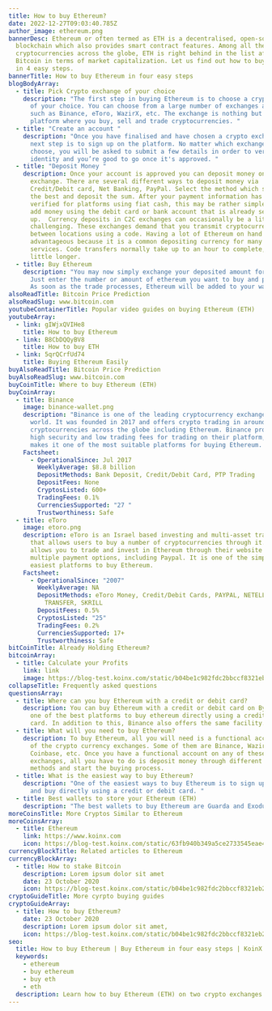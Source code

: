 ```yaml
---
title: How to buy Ethereum?
date: 2022-12-27T09:03:40.785Z
author_image: ethereum.png
bannerDesc: Ethereum or often termed as ETH is a decentralised, open-source
  blockchain which also provides smart contract features. Among all the
  cryptocurrencies across the globe, ETH is right behind in the list after
  Bitcoin in terms of market capitalization. Let us find out how to buy Ethereum
  in 4 easy steps.
bannerTitle: How to buy Ethereum in four easy steps
blogBodyArray:
  - title: Pick Crypto exchange of your choice
    description: "The first step in buying Ethereum is to choose a crypto exchange
      of your choice. You can choose from a large number of exchanges available
      such as Binance, eToro, WazirX, etc. The exchange is nothing but a
      platform where you buy, sell and trade cryptocurrencies. "
  - title: "Create an account "
    description: "Once you have finalised and have chosen a crypto exchange, the
      next step is to sign up on the platform. No matter which exchange you
      choose, you will be asked to submit a few details in order to verify your
      identity and you’re good to go once it's approved. "
  - title: "Deposit Money "
    description: Once your account is approved you can deposit money on the crypto
      exchange. There are several different ways to deposit money via
      Credit/Debit card, Net Banking, PayPal. Select the method which suits you
      the best and deposit the sum. After your payment information has been
      verified for platforms using fiat cash, this may be rather simple. Simply
      add money using the debit card or bank account that is already set
      up.  Currency deposits in C2C exchanges can occasionally be a little more
      challenging. These exchanges demand that you transmit cryptocurrency
      between locations using a code. Having a lot of Ethereum on hand can be
      advantageous because it is a common depositing currency for many C2C
      services. Code transfers normally take up to an hour to complete, taking a
      little longer.
  - title: Buy Ethereum
    description: "You may now simply exchange your deposited amount for ethereum.
      Just enter the number or amount of ethereum you want to buy and press buy.
      As soon as the trade processes, Ethereum will be added to your wallet. "
alsoReadTitle: Bitcoin Price Prediction
alsoReadSlug: www.bitcoin.com
youtubeContainerTitle: Popular video guides on buying Ethereum (ETH)
youtubeArray:
  - link: gIWjxQVIHe8
    title: How to buy Ethereum
  - link: B8CbDQQyBV8
    title: How to buy ETH
  - link: 5qrQCrfUd74
    title: Buying Ethereum Easily
buyAlsoReadTitle: Bitcoin Price Prediction
buyAlsoReadSlug: www.bitcoin.com
buyCoinTitle: Where to buy Ethereum (ETH)
buyCoinArray:
  - title: Binance
    image: binance-wallet.png
    description: "Binance is one of the leading cryptocurrency exchange in the
      world. It was founded in 2017 and offers crypto trading in around 600
      cryptocurrencies across the globe including Ethereum. Binance provides
      high security and low trading fees for trading on their platform, which
      makes it one of the most suitable platforms for buying Ethereum. "
    Factsheet:
      - OperationalSince: Jul 2017
        WeeklyAverage: $8.8 billion
        DepositMethods: Bank Deposit, Credit/Debit Card, PTP Trading
        DepositFees: None
        CryptosListed: 600+
        TradingFees: 0.1%
        CurrenciesSupported: "27 "
        Trustworthiness: Safe
  - title: eToro
    image: etoro.png
    description: eToro is an Israel based investing and multi-asset trading company,
      that allows users to buy a number of cryptocurrencies through it. eToro
      allows you to trade and invest in Ethereum through their website with
      multiple payment options, including Paypal. It is one of the simplest and
      easiest platforms to buy Ethereum.
    Factsheet:
      - OperationalSince: "2007"
        WeeklyAverage: NA
        DepositMethods: eToro Money, Credit/Debit Cards, PAYPAL, NETELLER, RAPID
          TRANSFER, SKRILL
        DepositFees: 0.5%
        CryptosListed: "25"
        TradingFees: 0.2%
        CurrenciesSupported: 17+
        Trustworthiness: Safe
bitCoinTitle: Already Holding Ethereum?
bitcoinArray:
  - title: Calculate your Profits
    link: link
    image: https://blog-test.koinx.com/static/b04be1c982fdc2bbccf8321eb29acf4c/hold_coin.png
collapseTitle: Frequently asked questions
questionsArray:
  - title: Where can you buy Ethereum with a credit or debit card?
    description: You can buy Ethereum with a credit or debit card on Bybit. It is
      one of the best platforms to buy ethereum directly using a credit or debit
      card. In addition to this, Binance also offers the same facility.
  - title: What will you need to buy Ethereum?
    description: To buy Ethereum, all you will need is a functional account on any
      of the crypto currency exchanges. Some of them are Binance, WazirX,
      Coinbase, etc. Once you have a functional account on any of these crypto
      exchanges, all you have to do is deposit money through different payment
      methods and start the buying process.
  - title: What is the easiest way to buy Ethereum?
    description: "One of the easiest ways to buy Ethereum is to sign up on Binance
      and buy directly using a credit or debit card. "
  - title: Best wallets to store your Ethereum (ETH)
    description: "The best wallets to buy Ethereum are Guarda and Exodus. "
moreCoinsTitle: More Cryptos Similar to Ethereum
moreCoinsArray:
  - title: Ethereum
    link: https://www.koinx.com
    icon: https://blog-test.koinx.com/static/63fb940b349a5ce2733545eae4116c5c/ET.png
currencyBlockTitle: Related articles to Ethereum
currencyBlockArray:
  - title: How to stake Bitcoin
    description: Lorem ipsum dolor sit amet
    date: 23 October 2020
    icon: https://blog-test.koinx.com/static/b04be1c982fdc2bbccf8321eb29acf4c/hold_coin.png
cryptoGuideTitle: More cyrpto buying guides
cryptoGuideArray:
  - title: How to buy Ethereum?
    date: 23 October 2020
    description: Lorem ipsum dolor sit amet,
    icon: https://blog-test.koinx.com/static/b04be1c982fdc2bbccf8321eb29acf4c/hold_coin.png
seo:
  title: How to buy Ethereum | Buy Ethereum in four easy steps | KoinX
  keywords:
    - ethereum
    - buy ethereum
    - buy eth
    - eth
  description: Learn how to buy Ethereum (ETH) on two crypto exchanges
---
```

